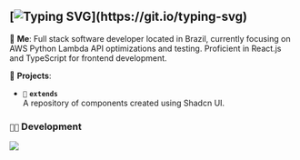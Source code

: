## [![Typing SVG](https://readme-typing-svg.demolab.com?font=Fira+Code&pause=1000&random=false&width=435&lines=Hey+it's+L%C3%BAcio!)](https://git.io/typing-svg)

💬 **Me**: Full stack software developer located in Brazil, currently focusing on AWS Python Lambda API optimizations and testing. Proficient in React.js and TypeScript for frontend development.

🌱 **Projects**:

- `💉` **`extends`**<br>
A repository of components created using Shadcn UI.<br>

### `👨‍💻` Development
[![](https://skillicons.dev/icons?i=js,ts,python,java,nodejs,react,bash,vscode,aws)](https://skillicons.dev)
